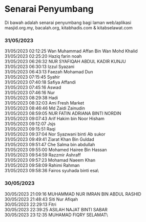 # Senarai Penyumbang

Di bawah adalah senarai penyumbang bagi laman web/aplikasi masjid.org.my, bacalah.org, kitabhadis.com & kitabselawat.com


### 31/05/2023
31/05/2023 02:12:25 Wan Muhammad Affan Bin Wan Mohd Khalid\
31/05/2023 02:25:20 Haziq farin noah\
31/05/2023 06:26:32 NUR SYAFIQAH ABDUL KADIR KUNJU\
31/05/2023 06:30:13 Izzul Syazani\
31/05/2023 06:43:13 Faezah Mohamad Dun\
31/05/2023 07:15:45 Syahir\
31/05/2023 07:40:18 Safiya Affandi\
31/05/2023 07:45:16 Aswad\
31/05/2023 07:46:16 Nur\
31/05/2023 08:29:38 Hadi\
31/05/2023 08:32:03 Ami Fresh Market\
31/05/2023 08:46:46 Md Zaidi Zainudin\
31/05/2023 08:59:05 NUR FATIN ADRIANA BINTI NORDIN\
31/05/2023 09:07:43 Arif Hakim bin Noor Hisham\
31/05/2023 09:12:07 Jsjs\
31/05/2023 09:15:51 Raqi\
31/05/2023 09:37:04	Nor Syazwani binti Ab sukor\
31/05/2023 09:49:41	Ziarat Khan Bin Guldad\
31/05/2023 09:51:47	Che Salma bin abdullah\
31/05/2023 09:55:00	Mohamed Hairee Bin Hassan\
31/05/2023 09:54:59	Razzmir Ashraff\
31/05/2023 09:57:23	Mohamad Naeem Khan\
31/05/2023 09:58:09	Rahimi Rahman\
31/05/2023 09:58:36	Fairos syuhada binti esa\

### 30/05/2023
30/05/2023 21:09:16 MUHAMMAD NUR IMRAN BIN ABDUL RASHID\
30/05/2023 21:48:43 Siti Nur Afiqah\
30/05/2023 22:29:13 Fitri\
30/05/2023 22:39:25 ASILAH NAJAT BINTI SABAR\
30/05/2023 23:12:35 MUHAMAD FIQRY SELAMAT\

